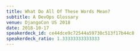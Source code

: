 ```yaml
---
title: What Do All Of These Words Mean?
subtitle: A DevOps Glossary
venue: DjangoCon US 2018
date: 2018-10-17
speakerdeck_id: ce44dce9c72544a59730c513f17b44c8
speakerdeck_ratio: 1.33333333333333
---
```

